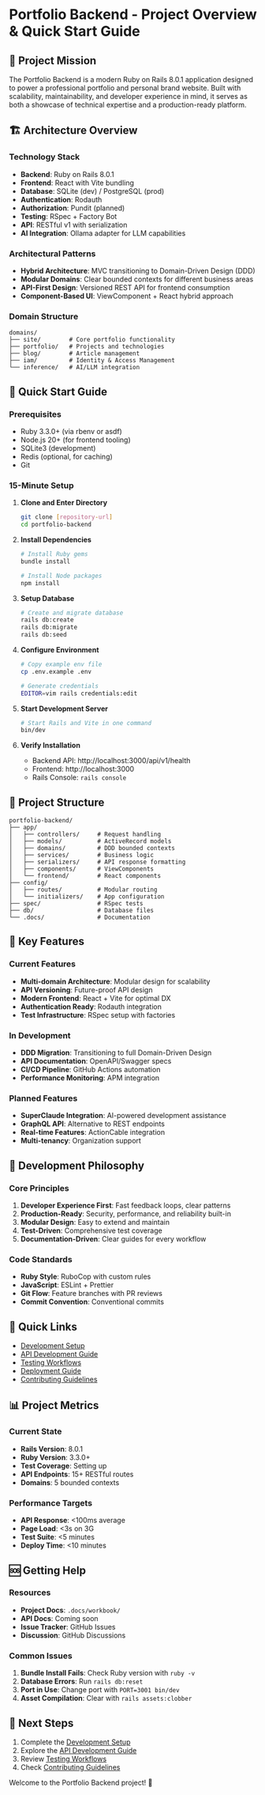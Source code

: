 # Portfolio Backend - Project Overview & Quick Start Guide

## 🎯 Project Mission

The Portfolio Backend is a modern Ruby on Rails 8.0.1 application designed to power a professional portfolio and personal brand website. Built with scalability, maintainability, and developer experience in mind, it serves as both a showcase of technical expertise and a production-ready platform.

## 🏗️ Architecture Overview

### Technology Stack
- **Backend**: Ruby on Rails 8.0.1
- **Frontend**: React with Vite bundling
- **Database**: SQLite (dev) / PostgreSQL (prod)
- **Authentication**: Rodauth
- **Authorization**: Pundit (planned)
- **Testing**: RSpec + Factory Bot
- **API**: RESTful v1 with serialization
- **AI Integration**: Ollama adapter for LLM capabilities

### Architectural Patterns
- **Hybrid Architecture**: MVC transitioning to Domain-Driven Design (DDD)
- **Modular Domains**: Clear bounded contexts for different business areas
- **API-First Design**: Versioned REST API for frontend consumption
- **Component-Based UI**: ViewComponent + React hybrid approach

### Domain Structure
```
domains/
├── site/        # Core portfolio functionality
├── portfolio/   # Projects and technologies
├── blog/        # Article management
├── iam/         # Identity & Access Management
└── inference/   # AI/LLM integration
```

## 🚀 Quick Start Guide

### Prerequisites
- Ruby 3.3.0+ (via rbenv or asdf)
- Node.js 20+ (for frontend tooling)
- SQLite3 (development)
- Redis (optional, for caching)
- Git

### 15-Minute Setup

1. **Clone and Enter Directory**
   ```bash
   git clone [repository-url]
   cd portfolio-backend
   ```

2. **Install Dependencies**
   ```bash
   # Install Ruby gems
   bundle install
   
   # Install Node packages
   npm install
   ```

3. **Setup Database**
   ```bash
   # Create and migrate database
   rails db:create
   rails db:migrate
   rails db:seed
   ```

4. **Configure Environment**
   ```bash
   # Copy example env file
   cp .env.example .env
   
   # Generate credentials
   EDITOR=vim rails credentials:edit
   ```

5. **Start Development Server**
   ```bash
   # Start Rails and Vite in one command
   bin/dev
   ```

6. **Verify Installation**
   - Backend API: http://localhost:3000/api/v1/health
   - Frontend: http://localhost:3000
   - Rails Console: `rails console`

## 📁 Project Structure

```
portfolio-backend/
├── app/
│   ├── controllers/     # Request handling
│   ├── models/          # ActiveRecord models
│   ├── domains/         # DDD bounded contexts
│   ├── services/        # Business logic
│   ├── serializers/     # API response formatting
│   ├── components/      # ViewComponents
│   └── frontend/        # React components
├── config/
│   ├── routes/          # Modular routing
│   └── initializers/    # App configuration
├── spec/                # RSpec tests
├── db/                  # Database files
└── .docs/               # Documentation
```

## 🔑 Key Features

### Current Features
- **Multi-domain Architecture**: Modular design for scalability
- **API Versioning**: Future-proof API design
- **Modern Frontend**: React + Vite for optimal DX
- **Authentication Ready**: Rodauth integration
- **Test Infrastructure**: RSpec setup with factories

### In Development
- **DDD Migration**: Transitioning to full Domain-Driven Design
- **API Documentation**: OpenAPI/Swagger specs
- **CI/CD Pipeline**: GitHub Actions automation
- **Performance Monitoring**: APM integration

### Planned Features
- **SuperClaude Integration**: AI-powered development assistance
- **GraphQL API**: Alternative to REST endpoints
- **Real-time Features**: ActionCable integration
- **Multi-tenancy**: Organization support

## 🎯 Development Philosophy

### Core Principles
1. **Developer Experience First**: Fast feedback loops, clear patterns
2. **Production-Ready**: Security, performance, and reliability built-in
3. **Modular Design**: Easy to extend and maintain
4. **Test-Driven**: Comprehensive test coverage
5. **Documentation-Driven**: Clear guides for every workflow

### Code Standards
- **Ruby Style**: RuboCop with custom rules
- **JavaScript**: ESLint + Prettier
- **Git Flow**: Feature branches with PR reviews
- **Commit Convention**: Conventional commits

## 🔗 Quick Links

- [Development Setup](./01-development-setup.md)
- [API Development Guide](./02-api-development.md)
- [Testing Workflows](./03-testing-workflows.md)
- [Deployment Guide](./04-deployment.md)
- [Contributing Guidelines](./05-contributing.md)

## 📊 Project Metrics

### Current State
- **Rails Version**: 8.0.1
- **Ruby Version**: 3.3.0+
- **Test Coverage**: Setting up
- **API Endpoints**: 15+ RESTful routes
- **Domains**: 5 bounded contexts

### Performance Targets
- **API Response**: <100ms average
- **Page Load**: <3s on 3G
- **Test Suite**: <5 minutes
- **Deploy Time**: <10 minutes

## 🆘 Getting Help

### Resources
- **Project Docs**: `.docs/workbook/`
- **API Docs**: Coming soon
- **Issue Tracker**: GitHub Issues
- **Discussion**: GitHub Discussions

### Common Issues
1. **Bundle Install Fails**: Check Ruby version with `ruby -v`
2. **Database Errors**: Run `rails db:reset`
3. **Port in Use**: Change port with `PORT=3001 bin/dev`
4. **Asset Compilation**: Clear with `rails assets:clobber`

## 🎉 Next Steps

1. Complete the [Development Setup](./01-development-setup.md)
2. Explore the [API Development Guide](./02-api-development.md)
3. Review [Testing Workflows](./03-testing-workflows.md)
4. Check [Contributing Guidelines](./05-contributing.md)

Welcome to the Portfolio Backend project! 🚀